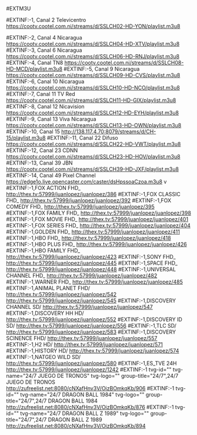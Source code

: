 #EXTM3U

#EXTINF:-1, Canal 2 Televicentro
https://cootv.cootel.com.ni/streams/d/SSLCH02-HD-YON/playlist.m3u8

#EXTINF:-2, Canal 4 Nicaragua
https://cootv.cootel.com.ni/streams/d/SSLCH04-HD-XTV/playlist.m3u8
#EXTINF:-3, Canal 6 Nicaragua
https://cootv.cootel.com.ni/streams/d/SSLCH06-HD-RNJ/playlist.m3u8
#EXTINF:-4, Canal TN8
https://cootv.cootel.com.ni/streams/d/SSLCH08-HD-MCD/playlist.m3u8
#EXTINF:-5, Canal 9 Nicaragua
https://cootv.cootel.com.ni/streams/d/SSLCH09-HD-CVS/playlist.m3u8
#EXTINF:-6, Canal 10 Nicaragua
https://cootv.cootel.com.ni/streams/d/SSLCH10-HD-NCO/playlist.m3u8
#EXTINF:-7, Canal 11 TV Red
https://cootv.cootel.com.ni/streams/d/SSLCH11-HD-GIX/playlist.m3u8
#EXTINF:-8, Canal 12 Nicavision
https://cootv.cootel.com.ni/streams/d/SSLCH12-HD-EYH/playlist.m3u8
#EXTINF:-9, Canal 13 Viva Nicaragua
https://cootv.cootel.com.ni/streams/d/SSLCH13-HD-OWN/playlist.m3u8
#EXTINF:-10, Canal 15
http://138.117.4.70:8079/streams/d/CH-15/playlist.m3u8
#EXTINF:-11, Canal 22 Difuso
https://cootv.cootel.com.ni/streams/d/SSLCH22-HD-VWT/playlist.m3u8
#EXTINF:-12, Canal 23 CDNN
https://cootv.cootel.com.ni/streams/d/SSLCH23-HD-HOV/playlist.m3u8
#EXTINF:-13, Canal 39 JBN
https://cootv.cootel.com.ni/streams/d/SSLCH39-HD-JXF/playlist.m3u8
#EXTINF:-14, Canal 49 Pixel Channel
https://edge1o.live.opencaster.com/caster/dsHpssoaCzoa.m3u8
v
#EXTINF:-1,FOX ACTION FHD_
http://thex.tv:57999/juanlopez/juanlopez/386
#EXTINF:-1,FOX CLASSIC FHD_
http://thex.tv:57999/juanlopez/juanlopez/392
#EXTINF:-1,FOX COMEDY FHD_
http://thex.tv:57999/juanlopez/juanlopez/395
#EXTINF:-1,FOX FAMILY FHD_
http://thex.tv:57999/juanlopez/juanlopez/398
#EXTINF:-1,FOX MOVIE FHD_
http://thex.tv:57999/juanlopez/juanlopez/401
#EXTINF:-1,FOX SERIES FHD_
http://thex.tv:57999/juanlopez/juanlopez/404
#EXTINF:-1,GOLDEN FHD_
http://thex.tv:57999/juanlopez/juanlopez/411
#EXTINF:-1,HBO FHD_
http://thex.tv:57999/juanlopez/juanlopez/418
#EXTINF:-1,HBO PLUS FHD_
http://thex.tv:57999/juanlopez/juanlopez/426
#EXTINF:-1,HBO FAMILY FHD_
http://thex.tv:57999/juanlopez/juanlopez/423
#EXTINF:-1,SONY FHD_
http://thex.tv:57999/juanlopez/juanlopez/445
#EXTINF:-1,SPACE FHD_
http://thex.tv:57999/juanlopez/juanlopez/448
#EXTINF:-1,UNIVERSAL CHANNEL FHD_
http://thex.tv:57999/juanlopez/juanlopez/482
#EXTINF:-1,WARNER FHD_
http://thex.tv:57999/juanlopez/juanlopez/485
#EXTINF:-1,ANIMAL PLANET  FHD/
http://thex.tv:57999/juanlopez/juanlopez/542
http://thex.tv:57999/juanlopez/juanlopez/545
#EXTINF:-1,DISCOVERY CHANNEL SD/
http://thex.tv:57999/juanlopez/juanlopez/547
#EXTINF:-1,DISCOVERY HH HD/
http://thex.tv:57999/juanlopez/juanlopez/552
#EXTINF:-1,DISCOVERY ID SD/
http://thex.tv:57999/juanlopez/juanlopez/556
#EXTINF:-1,TLC SD/
http://thex.tv:57999/juanlopez/juanlopez/583
#EXTINF:-1,DISCOVERY SCINENCE FHD/
http://thex.tv:57999/juanlopez/juanlopez/557
#EXTINF:-1,H2 HD/
http://thex.tv:57999/juanlopez/juanlopez/571
#EXTINF:-1,HISTORY HD/
http://thex.tv:57999/juanlopez/juanlopez/574
#EXTINF:-1,NATGEO WILD SD/
http://thex.tv:57999/juanlopez/juanlopez/580
#EXTINF:-1,ES_TVE 24H
http://thex.tv:57999/juanlopez/juanlopez/1242
#EXTINF:-1 tvg-id="" tvg-name="24/7 JUEGO DE TRONOS" tvg-logo="" group-title="24/7",24/7 JUEGO DE TRONOS
http://zufreelist.net:8080/cNXafHnv3V/OizBOmkqKb/906
#EXTINF:-1 tvg-id="" tvg-name="24/7  DRAGON BALL 1984" tvg-logo="" group-title="24/7",24/7  DRAGON BALL 1984
http://zufreelist.net:8080/cNXafHnv3V/OizBOmkqKb/876
#EXTINF:-1 tvg-id="" tvg-name="24/7 DRAGON BALL Z 1989" tvg-logo="" group-title="24/7",24/7 DRAGON BALL Z 1989
http://zufreelist.net:8080/cNXafHnv3V/OizBOmkqKb/894
